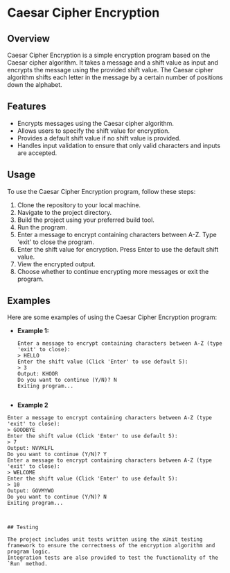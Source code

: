   # Caesar Cipher Encryption
  
  ## Overview
  
  Caesar Cipher Encryption is a simple encryption program based on the Caesar cipher algorithm. It takes a message and a shift value as input and encrypts the message using the provided shift value. The Caesar cipher algorithm shifts each letter in the message by a certain number of positions down the alphabet.
  
  ## Features
  
  - Encrypts messages using the Caesar cipher algorithm.
  - Allows users to specify the shift value for encryption.
  - Provides a default shift value if no shift value is provided.
  - Handles input validation to ensure that only valid characters and inputs are accepted.
  
  ## Usage
  
  To use the Caesar Cipher Encryption program, follow these steps:
  
  1. Clone the repository to your local machine.
  2. Navigate to the project directory.
  3. Build the project using your preferred build tool.
  4. Run the program.
  5. Enter a message to encrypt containing characters between A-Z. Type 'exit' to close the program.
  6. Enter the shift value for encryption. Press Enter to use the default shift value.
  7. View the encrypted output.
  8. Choose whether to continue encrypting more messages or exit the program.
  
  ## Examples
  
  Here are some examples of using the Caesar Cipher Encryption program:
  
  - **Example 1:**
    ```plaintext
    Enter a message to encrypt containing characters between A-Z (type 'exit' to close):
    > HELLO
    Enter the shift value (Click 'Enter' to use default 5):
    > 3
    Output: KHOOR
    Do you want to continue (Y/N)? N
    Exiting program...
  
  - **Example 2**
   ```plaintext
  Enter a message to encrypt containing characters between A-Z (type 'exit' to close):
  > GOODBYE
  Enter the shift value (Click 'Enter' to use default 5):
  > 7
  Output: NVVKLFL
  Do you want to continue (Y/N)? Y
  Enter a message to encrypt containing characters between A-Z (type 'exit' to close):
  > WELCOME
  Enter the shift value (Click 'Enter' to use default 5):
  > 10
  Output: GOVMYWO
  Do you want to continue (Y/N)? N
  Exiting program...
  
  
  
  ## Testing
  
  The project includes unit tests written using the xUnit testing framework to ensure the correctness of the encryption algorithm and program logic.
  Integration tests are also provided to test the functionality of the `Run` method.
  
  

